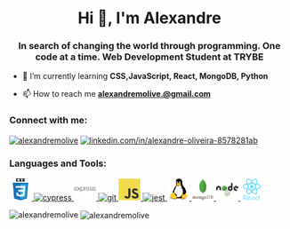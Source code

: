 <h1 align="center">Hi 👋, I'm Alexandre</h1>
<h3 align="center">In search of changing the world through programming. One code at a time. Web Development Student at TRYBE</h3>

- 🌱 I’m currently learning **CSS,JavaScript, React, MongoDB, Python**

- 📫 How to reach me **alexandremolive.@gmail.com**

<h3 align="left">Connect with me:</h3>
<p align="left">
<a href="https://twitter.com/alexandremolive" target="blank"><img align="center" src="https://cdn.jsdelivr.net/npm/simple-icons@3.0.1/icons/twitter.svg" alt="alexandremolive" height="30" width="40" /></a>
<a href="https://linkedin.com/in/linkedin.com/in/alexandre-oliveira-8578281ab" target="blank"><img align="center" src="https://cdn.jsdelivr.net/npm/simple-icons@3.0.1/icons/linkedin.svg" alt="linkedin.com/in/alexandre-oliveira-8578281ab" height="30" width="40" /></a>
</p>

<h3 align="left">Languages and Tools:</h3>
<p align="left"> <a href="https://www.w3schools.com/css/" target="_blank"> <img src="https://raw.githubusercontent.com/devicons/devicon/master/icons/css3/css3-original-wordmark.svg" alt="css3" width="40" height="40"/> </a> <a href="https://www.cypress.io" target="_blank"> <img src="https://raw.githubusercontent.com/simple-icons/simple-icons/6e46ec1fc23b60c8fd0d2f2ff46db82e16dbd75f/icons/cypress.svg" alt="cypress" width="40" height="40"/> </a> <a href="https://expressjs.com" target="_blank"> <img src="https://raw.githubusercontent.com/devicons/devicon/master/icons/express/express-original-wordmark.svg" alt="express" width="40" height="40"/> </a> <a href="https://git-scm.com/" target="_blank"> <img src="https://www.vectorlogo.zone/logos/git-scm/git-scm-icon.svg" alt="git" width="40" height="40"/> </a> <a href="https://developer.mozilla.org/en-US/docs/Web/JavaScript" target="_blank"> <img src="https://raw.githubusercontent.com/devicons/devicon/master/icons/javascript/javascript-original.svg" alt="javascript" width="40" height="40"/> </a> <a href="https://jestjs.io" target="_blank"> <img src="https://www.vectorlogo.zone/logos/jestjsio/jestjsio-icon.svg" alt="jest" width="40" height="40"/> </a> <a href="https://www.linux.org/" target="_blank"> <img src="https://raw.githubusercontent.com/devicons/devicon/master/icons/linux/linux-original.svg" alt="linux" width="40" height="40"/> </a> <a href="https://www.mongodb.com/" target="_blank"> <img src="https://raw.githubusercontent.com/devicons/devicon/master/icons/mongodb/mongodb-original-wordmark.svg" alt="mongodb" width="40" height="40"/> </a> <a href="https://nodejs.org" target="_blank"> <img src="https://raw.githubusercontent.com/devicons/devicon/master/icons/nodejs/nodejs-original-wordmark.svg" alt="nodejs" width="40" height="40"/> </a> <a href="https://reactjs.org/" target="_blank"> <img src="https://raw.githubusercontent.com/devicons/devicon/master/icons/react/react-original-wordmark.svg" alt="react" width="40" height="40"/> </a> </p>

<p><img align="left" src="https://github-readme-stats.vercel.app/api/top-langs?username=alexandremolive&show_icons=true&locale=en&layout=compact" alt="alexandremolive" /></p>

<p>&nbsp;<img align="center" src="https://github-readme-stats.vercel.app/api?username=alexandremolive&show_icons=true&locale=en" alt="alexandremolive" /></p>

